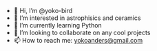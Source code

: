 - 👋 Hi, I’m @yoko-bird
- 👀 I’m interested in astrophisics and ceramics 
- 🌱 I’m currently learning Python
- 💞️ I’m looking to collaborate on any cool projects 
- 📫 How to reach me: yokoanders@gmail.com

<!---
yoko-bird/yoko-bird is a ✨ special ✨ repository because its `README.md` (this file) appears on your GitHub profile.
You can click the Preview link to take a look at your changes.
--->
